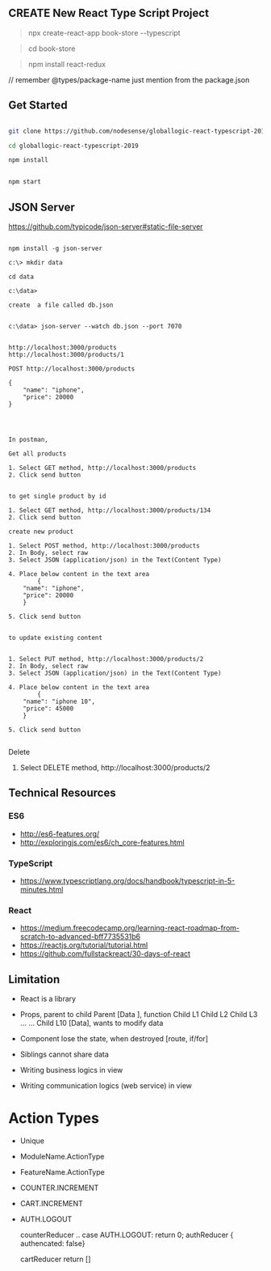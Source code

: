 ## CREATE New React Type Script Project

> npx create-react-app book-store --typescript

> cd book-store

> npm install react-redux


// remember @types/package-name
just mention from the package.json


## Get Started

```bash

git clone https://github.com/nodesense/globallogic-react-typescript-2019

cd globallogic-react-typescript-2019

npm install


npm start

```

## JSON Server

https://github.com/typicode/json-server#static-file-server

```

npm install -g json-server

c:\> mkdir data

cd data

c:\data> 

create  a file called db.json


c:\data> json-server --watch db.json --port 7070


http://localhost:3000/products
http://localhost:3000/products/1

POST http://localhost:3000/products

{
    "name": "iphone",
    "price": 20000
}




In postman,

Get all products

1. Select GET method, http://localhost:3000/products
2. Click send button


to get single product by id

1. Select GET method, http://localhost:3000/products/134
2. Click send button

create new product

1. Select POST method, http://localhost:3000/products
2. In Body, select raw
3. Select JSON (application/json) in the Text(Content Type)

4. Place below content in the text area
        {
    "name": "iphone",
    "price": 20000
    }

5. Click send button


to update existing content


1. Select PUT method, http://localhost:3000/products/2
2. In Body, select raw
3. Select JSON (application/json) in the Text(Content Type)

4. Place below content in the text area
        {
    "name": "iphone 10",
    "price": 45000
    }

5. Click send button


```

Delete

1. Select DELETE method, http://localhost:3000/products/2


## Technical Resources

### ES6

- http://es6-features.org/
- http://exploringjs.com/es6/ch_core-features.html

### TypeScript

- https://www.typescriptlang.org/docs/handbook/typescript-in-5-minutes.html

### React
- https://medium.freecodecamp.org/learning-react-roadmap-from-scratch-to-advanced-bff7735531b6
- https://reactjs.org/tutorial/tutorial.html
- https://github.com/fullstackreact/30-days-of-react


## Limitation

- React is a library
- Props, parent to child
    Parent  [Data ], function
        Child L1
            Child L2
                Child L3
                    ...
                    ...
                        Child L10 [Data], wants to modify data
        
- Component lose the state, when destroyed [route, if/for]

- Siblings cannot share data

- Writing business logics in view

- Writing communication logics (web service) in view


# Action Types

- Unique
- ModuleName.ActionType
- FeatureName.ActionType

- COUNTER.INCREMENT
- CART.INCREMENT

- AUTH.LOGOUT

     counterReducer
        ..
        case AUTH.LOGOUT: 
            return 0;
     authReducer
            { authencated: false}

     cartReducer
            return []